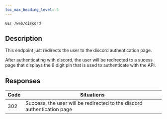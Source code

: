 ```yaml
---
toc_max_heading_level: 5
---
```


```
GET /web/discord
```

## Description

This endpoint just redirects the user to the discord authentication page.

After authenticating with discord, the user will be redirected to a sucess page that displays the 6 digit pin that is used to authenticate with the API.

## Responses

| Code | Situations |
| -------- | -------- |
| 302  | Success, the user will be redirected to the discord authentication page |